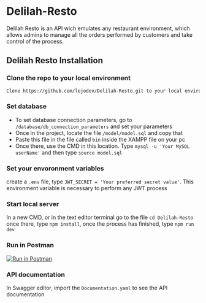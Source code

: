 # Delilah-Resto
Delilah Resto is an API wich emulates any restaurant environment, which allows admins to manage all the orders performed by customers and take control of the process.

## Delilah Resto Installation
### Clone the repo to your local environment
```bash
Clone https://github.com/lejodev/Delilah-Resto.git to your local environment.
```

### Set database
* To set database connection parameters, go to ```/database/db_connection_parameters``` and set your parameters
* Once in the project, locate the file ```/model/model.sql``` and copy that
* Paste this file in the file called ```bin``` inside the XAMPP file on your pc
* Once there, use the CMD in this location. Type ```mysql -u 'Your MySQL userName'``` and then type ```source model.sql```

### Set your envoronment variables
create a ```.env``` file, type ```JWT_SECRET = 'Your preferred secret value'```. This environment variable is necessary to perform any JWT process

### Start local server
In a new CMD, or in the text editor terminal go to the file ```cd Delilah-Resto``` once there, type ```npm install```, once the process has finished, type ```npm run dev```

### Run in Postman
[![Run in Postman](https://run.pstmn.io/button.svg)](https://app.getpostman.com/run-collection/ec7aadb035961cb5a0f8)

### API documentation
In Swagger editor, import the ```Documentation.yaml``` to see the API documentation
